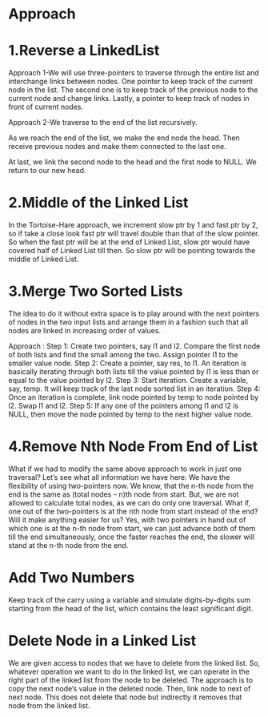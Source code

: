 # Approach


# 1.Reverse a LinkedList
Approach 1-We will use three-pointers to traverse through the entire list and interchange links between nodes. One pointer to keep track of the current node in the list. The second one is to keep track of the previous node to the current node and change links. Lastly, a pointer to keep track of nodes in front of current nodes.

Approach 2-We traverse to the end of the list recursively.

As we reach the end of the list, we make the end node the head. Then receive previous nodes and make them connected to the last one.

At last, we link the second node to the head and the first node to NULL. We return to our new head.

# 2.Middle of the Linked List
In the Tortoise-Hare approach, we increment slow ptr by 1 and fast ptr by 2, so if take a close look fast ptr will travel double than that of the slow pointer. So when the fast ptr will be at the end of Linked List, slow ptr would have covered half of Linked List till then. So slow ptr will be pointing towards the middle of Linked List.

# 3.Merge Two Sorted Lists
The idea to do it without extra space is to play around with the next pointers of nodes in the two input lists and arrange them in a fashion such that all nodes are linked in increasing order of values.

Approach :
Step 1: Create two pointers, say l1 and l2. Compare the first node of both lists and find the small among the two. Assign pointer l1 to the smaller value node.
Step 2: Create a pointer, say res, to l1. An iteration is basically iterating through both lists till the value pointed by l1 is less than or equal to the value pointed by l2.
Step 3: Start iteration. Create a variable, say, temp. It will keep track of the last node sorted list in an iteration.
Step 4: Once an iteration is complete, link node pointed by temp to node pointed by l2. Swap l1 and l2.
Step 5: If any one of the pointers among l1 and l2 is NULL, then move the node pointed by temp to the next higher value node.

# 4.Remove Nth Node From End of List
What if we had to modify the same above approach to work in just one traversal? Let’s see what all information we have here:
We have the flexibility of using two-pointers now.
We know, that the n-th node from the end is the same as (total nodes – n)th node from start.
But, we are not allowed to calculate total nodes, as we can do only one traversal.
What if, one out of the two-pointers is at the nth node from start instead of the end? Will it make anything easier for us?
Yes, with two pointers in hand out of which one is at the n-th node from start, we can just advance both of them till the end simultaneously, once the faster reaches the end, the slower will stand at the n-th node from the end.

#  Add Two Numbers
Keep track of the carry using a variable and simulate digits-by-digits sum starting from the head of the list, which contains the least significant digit.

#  Delete Node in a Linked List
We are given access to nodes that we have to delete from the linked list. So, whatever operation we want to do in the linked list, we can operate in the right part of the linked list from the node to be deleted. 
The approach is to copy the next node’s value in the deleted node. Then, link node to next of next node. This does not delete that node but indirectly it removes that node from the linked list.

